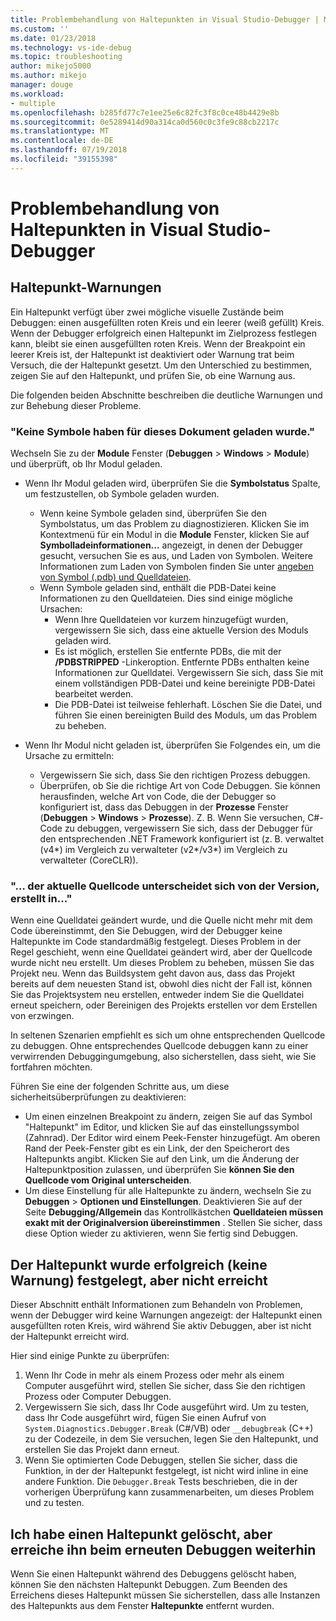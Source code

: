 ```yaml
---
title: Problembehandlung von Haltepunkten in Visual Studio-Debugger | Microsoft-Dokumentation
ms.custom: ''
ms.date: 01/23/2018
ms.technology: vs-ide-debug
ms.topic: troubleshooting
author: mikejo5000
ms.author: mikejo
manager: douge
ms.workload:
- multiple
ms.openlocfilehash: b285fd77c7e1ee25e6c82fc3f8c0ce48b4429e8b
ms.sourcegitcommit: 0e5289414d90a314ca0d560c0c3fe9c88cb2217c
ms.translationtype: MT
ms.contentlocale: de-DE
ms.lasthandoff: 07/19/2018
ms.locfileid: "39155398"
---
```

# <a name="troubleshoot-breakpoints-in-the-visual-studio-debugger"></a>Problembehandlung von Haltepunkten in Visual Studio-Debugger

## <a name="breakpoint-warnings"></a>Haltepunkt-Warnungen

Ein Haltepunkt verfügt über zwei mögliche visuelle Zustände beim Debuggen: einen ausgefüllten roten Kreis und ein leerer (weiß gefüllt) Kreis. Wenn der Debugger erfolgreich einen Haltepunkt im Zielprozess festlegen kann, bleibt sie einen ausgefüllten roten Kreis. Wenn der Breakpoint ein leerer Kreis ist, der Haltepunkt ist deaktiviert oder Warnung trat beim Versuch, die der Haltepunkt gesetzt. Um den Unterschied zu bestimmen, zeigen Sie auf den Haltepunkt, und prüfen Sie, ob eine Warnung aus.

Die folgenden beiden Abschnitte beschreiben die deutliche Warnungen und zur Behebung dieser Probleme. 

### <a name="no-symbols-have-been-loaded-for-this-document"></a>"Keine Symbole haben für dieses Dokument geladen wurde." 

Wechseln Sie zu der **Module** Fenster (**Debuggen** > **Windows** > **Module**) und überprüft, ob Ihr Modul geladen.  
* Wenn Ihr Modul geladen wird, überprüfen Sie die **Symbolstatus** Spalte, um festzustellen, ob Symbole geladen wurden. 
  * Wenn keine Symbole geladen sind, überprüfen Sie den Symbolstatus, um das Problem zu diagnostizieren. Klicken Sie im Kontextmenü für ein Modul in die **Module** Fenster, klicken Sie auf **Symbolladeinformationen...**  angezeigt, in denen der Debugger gesucht, versuchen Sie es aus, und Laden von Symbolen. Weitere Informationen zum Laden von Symbolen finden Sie unter [angeben von Symbol (.pdb) und Quelldateien](../debugger/specify-symbol-dot-pdb-and-source-files-in-the-visual-studio-debugger.md).  
  * Wenn Symbole geladen sind, enthält die PDB-Datei keine Informationen zu den Quelldateien. Dies sind einige mögliche Ursachen: 
    * Wenn Ihre Quelldateien vor kurzem hinzugefügt wurden, vergewissern Sie sich, dass eine aktuelle Version des Moduls geladen wird.  
    * Es ist möglich, erstellen Sie entfernte PDBs, die mit der **/PDBSTRIPPED** -Linkeroption. Entfernte PDBs enthalten keine Informationen zur Quelldatei. Vergewissern Sie sich, dass Sie mit einem vollständigen PDB-Datei und keine bereinigte PDB-Datei bearbeitet werden.  
    * Die PDB-Datei ist teilweise fehlerhaft. Löschen Sie die Datei, und führen Sie einen bereinigten Build des Moduls, um das Problem zu beheben. 

* Wenn Ihr Modul nicht geladen ist, überprüfen Sie Folgendes ein, um die Ursache zu ermitteln: 
  * Vergewissern Sie sich, dass Sie den richtigen Prozess debuggen. 
  * Überprüfen, ob Sie die richtige Art von Code Debuggen. Sie können herausfinden, welche Art von Code, die der Debugger so konfiguriert ist, dass das Debuggen in der **Prozesse** Fenster (**Debuggen** > **Windows**  >  **Prozesse**). Z. B. Wenn Sie versuchen, C#-Code zu debuggen, vergewissern Sie sich, dass der Debugger für den entsprechenden .NET Framework konfiguriert ist (z. B. verwaltet (v4\*) im Vergleich zu verwalteter (v2\*/v3\*) im Vergleich zu verwalteter (CoreCLR)). 

### <a name="-the-current-source-code-is-different-from-the-version-built-into"></a>"… der aktuelle Quellcode unterscheidet sich von der Version, erstellt in..." 

Wenn eine Quelldatei geändert wurde, und die Quelle nicht mehr mit dem Code übereinstimmt, den Sie Debuggen, wird der Debugger keine Haltepunkte im Code standardmäßig festgelegt. Dieses Problem in der Regel geschieht, wenn eine Quelldatei geändert wird, aber der Quellcode wurde nicht neu erstellt. Um dieses Problem zu beheben, müssen Sie das Projekt neu. Wenn das Buildsystem geht davon aus, dass das Projekt bereits auf dem neuesten Stand ist, obwohl dies nicht der Fall ist, können Sie das Projektsystem neu erstellen, entweder indem Sie die Quelldatei erneut speichern, oder Bereinigen des Projekts erstellen vor dem Erstellen von erzwingen. 

In seltenen Szenarien empfiehlt es sich um ohne entsprechenden Quellcode zu debuggen. Ohne entsprechendes Quellcode debuggen kann zu einer verwirrenden Debuggingumgebung, also sicherstellen, dass sieht, wie Sie fortfahren möchten.  

Führen Sie eine der folgenden Schritte aus, um diese sicherheitsüberprüfungen zu deaktivieren: 
* Um einen einzelnen Breakpoint zu ändern, zeigen Sie auf das Symbol "Haltepunkt" im Editor, und klicken Sie auf das einstellungssymbol (Zahnrad). Der Editor wird einem Peek-Fenster hinzugefügt. Am oberen Rand der Peek-Fenster gibt es ein Link, der den Speicherort des Haltepunkts angibt. Klicken Sie auf den Link, um die Änderung der Haltepunktposition zulassen, und überprüfen Sie **können Sie den Quellcode vom Original unterscheiden**.
* Um diese Einstellung für alle Haltepunkte zu ändern, wechseln Sie zu **Debuggen** > **Optionen und Einstellungen**. Deaktivieren Sie auf der Seite **Debugging/Allgemein** das Kontrollkästchen **Quelldateien müssen exakt mit der Originalversion übereinstimmen** . Stellen Sie sicher, dass diese Option wieder zu aktivieren, wenn Sie fertig sind Debuggen. 

## <a name="the-breakpoint-was-successfully-set-no-warning-but-didnt-hit"></a>Der Haltepunkt wurde erfolgreich (keine Warnung) festgelegt, aber nicht erreicht 

Dieser Abschnitt enthält Informationen zum Behandeln von Problemen, wenn der Debugger wird keine Warnungen angezeigt: der Haltepunkt einen ausgefüllten roten Kreis, wird während Sie aktiv Debuggen, aber ist nicht der Haltepunkt erreicht wird. 

Hier sind einige Punkte zu überprüfen: 
1. Wenn Ihr Code in mehr als einem Prozess oder mehr als einem Computer ausgeführt wird, stellen Sie sicher, dass Sie den richtigen Prozess oder Computer Debuggen.  
2. Vergewissern Sie sich, dass Ihr Code ausgeführt wird. Um zu testen, dass Ihr Code ausgeführt wird, fügen Sie einen Aufruf von `System.Diagnostics.Debugger.Break` (C#/VB) oder `__debugbreak` (C++) zu der Codezeile, in dem Sie versuchen, legen Sie den Haltepunkt, und erstellen Sie das Projekt dann erneut. 
3. Wenn Sie optimierten Code Debuggen, stellen Sie sicher, dass die Funktion, in der der Haltepunkt festgelegt, ist nicht wird inline in eine andere Funktion. Die `Debugger.Break` Tests beschrieben, die in der vorherigen Überprüfung kann zusammenarbeiten, um dieses Problem und zu testen. 

## <a name="i-deleted-a-breakpoint-but-i-continue-to-hit-it-when-i-start-debugging-again"></a>Ich habe einen Haltepunkt gelöscht, aber erreiche ihn beim erneuten Debuggen weiterhin 

Wenn Sie einen Haltepunkt während des Debuggens gelöscht haben, können Sie den nächsten Haltepunkt Debuggen. Zum Beenden des Erreichens dieses Haltepunkt müssen Sie sicherstellen, dass alle Instanzen des Haltepunkts aus dem Fenster **Haltepunkte** entfernt wurden.  

